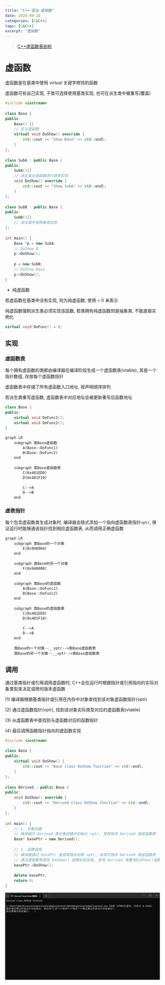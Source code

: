 ```yaml
---
title: "C++-语法-虚函数"
date: 2024-09-10
categories: [C&C++]
tags: [C&C++]
excerpt: "虚函数"
---
```


> [C++虚函数表剖析](https://leehao.me/C-%E8%99%9A%E5%87%BD%E6%95%B0%E8%A1%A8%E5%89%96%E6%9E%90/)

# 虚函数

虚函数是在基类中使用 $virtual$ 关键字修饰的函数

虚函数可有自己实现, 子类可选择使用基类实现, 也可在派生类中被重写(覆盖)

```c++
#include <iostream>

class Base {
public:
    Base() {}
    // 定义虚函数
    virtual void DoShow() override {
        std::cout << "Show Base" << std::endl;
    }
};

class SubA : public Base {
public:
    SubA(){}
    // 派生类对虚函数进行具体实现
    void DoShow() override {
        std::cout << "Show SubA" << std::endl;
    }
};

class SubB : public Base {
public:
    SubB(){}
    // 派生类中使用基类实现
};

int main() {
    Base *p = new SubA;
    // DoShow B
    p->DoShow();
    
    p = new SubB;
    // DoShow Base
    p->DoShow();
}
```

- 纯虚函数

若虚函数在基类中没有实现, 则为纯虚函数, 使用 = 0 来表示

纯虚函数强制派生类必须实现该函数, 若类拥有纯虚函数则是抽象类, 不能直接实例化

```c++
virtual void DoFunc() = 0;
```

## 实现

### 虚函数表

每个拥有虚函数的类都由编译器在编译阶段生成一个虚函数表(vtable), 其是一个指针数组, 存放每个虚函数指针

虚函数表中存储了所有虚函数入口地址, 按声明顺序排列

若派生类重写虚函数, 虚函数表中对应地址会被更新重写后函数地址

```c++
class Base {
public:
    virtual void DoFunc1();
    virtual void DoFunc2();
}
```

```mermaid
graph LR
    subgraph 类Base虚函数
        A(Base::DoFunc1) 
        B(Base::DoFunc2)
    end

    subgraph 类Base虚函数表
        C(0x401ED0)
        D(0x401F10)

        C-->A
        D-->B
    end
```

### 虚表指针

每个包含虚函数类生成对象时, 编译器会隐式添加一个指向虚函数表指针`vptr`, 保证运行时能够通该指针找到相应虚函数表, 从而调用正确虚函数

```mermaid
graph LR
    subgraph 类Base的一个对象
        E(0x940004)   
    end

    subgraph 类Base的另一个对象
        F(0x940008)   
    end

    subgraph 类Base的虚函数
        A(Base::DoFunc1) 
        B(Base::DoFunc2)
    end

    subgraph 类Base的虚函数表
        C(0x401ED0)
        D(0x401F10)

        C-->A
        D-->B
    end

    类Base的一个对象--__vptr-->类Base虚函数表
    类Base的另一个对象--__vptr-->类Base虚函数表
```

## 调用

通过基类指针或引用调用虚函数时, C++会在运行时根据指针或引用指向的实际对象类型来决定调用何版本虚函数

(1) 编译器根据基类指针或引用在内存中对象查找到该对象虚函数指针(vptr)

(2) 通过虚函数指针(vptr), 找到该对象实际类型对应的虚函数表(vtable)

(3) 从虚函数表中查找到与虚函数对应的函数指针

(4) 最后调用函数指针指向的虚函数实现

```c++
#include <iostream>

class Base {
public:
    virtual void DoShow() {
        std::cout << "Base class DoShow function" << std::endl;
    }
};

class Derived : public Base {
public:
    void DoShow() override {
        std::cout << "Derived class DoShow function" << std::endl;
    }
};

int main() {
    // 1. 对象创建
    // 编译器为 Derived 类对象创建并初始化 vptr, 使其指向 Derived 类虚函数表
    Base* basePtr = new Derived();

    // 2. 函数调用
    // 编译器通过 basePtr 查找其指向对象 vptr, 发现它指向 Derived 类虚函数表
    // 通过虚函数表查找 DoShow() 函数实际实现, 发现 Derived 类重写DoShow()函数, 因此调用 Derived::DoShow
    basePtr->DoShow();  
    
    delete basePtr;
    return 0;
}
```

![](/assets/SelfImgur/20241021193723.png)
